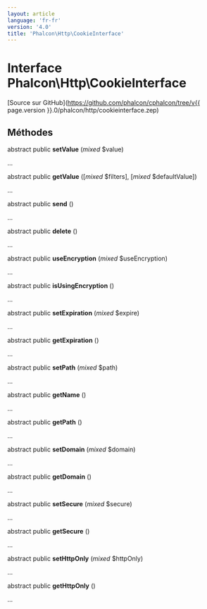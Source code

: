 ```yaml
---
layout: article
language: 'fr-fr'
version: '4.0'
title: 'Phalcon\Http\CookieInterface'
---
```

# Interface **Phalcon\Http\CookieInterface**

[Source sur GitHub](https://github.com/phalcon/cphalcon/tree/v{{ page.version }}.0/phalcon/http/cookieinterface.zep)

## Méthodes

abstract public **setValue** (*mixed* $value)

...

abstract public **getValue** ([*mixed* $filters], [*mixed* $defaultValue])

...

abstract public **send** ()

...

abstract public **delete** ()

...

abstract public **useEncryption** (*mixed* $useEncryption)

...

abstract public **isUsingEncryption** ()

...

abstract public **setExpiration** (*mixed* $expire)

...

abstract public **getExpiration** ()

...

abstract public **setPath** (*mixed* $path)

...

abstract public **getName** ()

...

abstract public **getPath** ()

...

abstract public **setDomain** (*mixed* $domain)

...

abstract public **getDomain** ()

...

abstract public **setSecure** (*mixed* $secure)

...

abstract public **getSecure** ()

...

abstract public **setHttpOnly** (*mixed* $httpOnly)

...

abstract public **getHttpOnly** ()

...